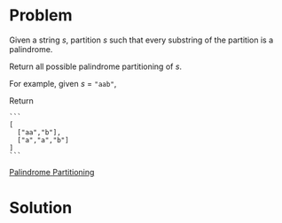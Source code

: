 
# Problem

Given a string _s_, partition _s_ such that every substring of the partition
is a palindrome.

Return all possible palindrome partitioning of _s_.

For example, given _s_ = `"aab"`,

Return

    ```
    [
      ["aa","b"],
      ["a","a","b"]
    ]
    ```



[Palindrome Partitioning](https://leetcode.com/problems/palindrome-partitioning)

# Solution




